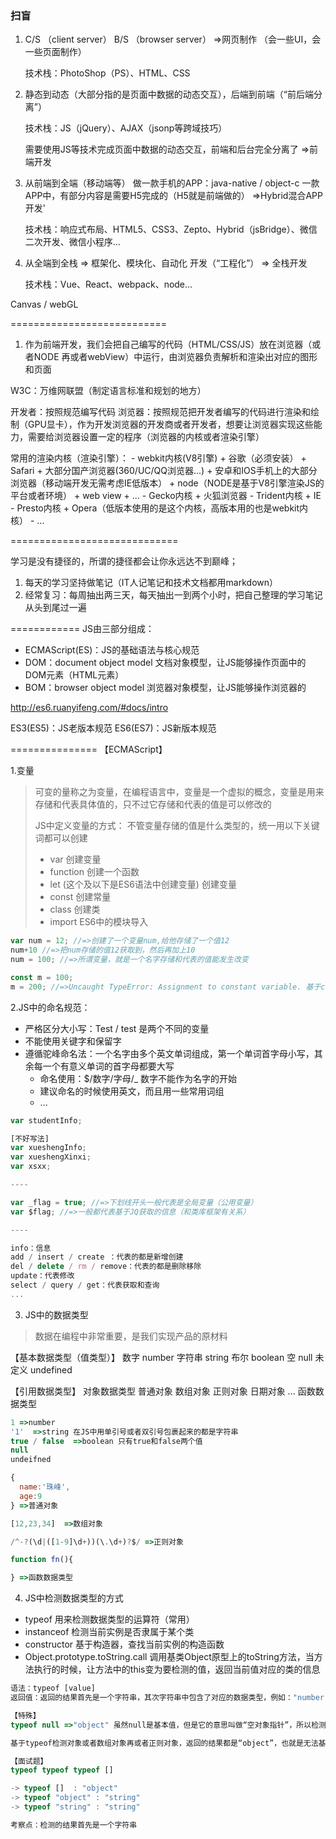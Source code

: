 ### 扫盲
1. C/S （client server）
   B/S （browser server）  =>网页制作 （会一些UI，会一些页面制作）

   技术栈：PhotoShop（PS）、HTML、CSS

2. 静态到动态（大部分指的是页面中数据的动态交互），后端到前端（“前后端分离”）

   技术栈：JS（jQuery）、AJAX（jsonp等跨域技巧）

   需要使用JS等技术完成页面中数据的动态交互，前端和后台完全分离了 =>前端开发

3. 从前端到全端（移动端等）
   做一款手机的APP：java-native / object-c
   一款APP中，有部分内容是需要H5完成的（H5就是前端做的） =>Hybrid混合APP开发'

   技术栈：响应式布局、HTML5、CSS3、Zepto、Hybrid（jsBridge）、微信二次开发、微信小程序...

4. 从全端到全栈
   => 框架化、模块化、自动化 开发（“工程化”）
   => 全栈开发

   技术栈：Vue、React、webpack、node...

Canvas / webGL

===========================

1. 作为前端开发，我们会把自己编写的代码（HTML/CSS/JS）放在浏览器（或者NODE 再或者webView）中运行，由浏览器负责解析和渲染出对应的图形和页面

  W3C：万维网联盟（制定语言标准和规划的地方）

  开发者：按照规范编写代码
  浏览器：按照规范把开发者编写的代码进行渲染和绘制（GPU显卡），作为开发浏览器的开发商或者开发者，想要让浏览器实现这些能力，需要给浏览器设置一定的程序（浏览器的内核或者渲染引擎）

  常用的渲染内核（渲染引擎）：
    - webkit内核(V8引擎)
        + 谷歌（必须安装）
        + Safari
        + 大部分国产浏览器(360/UC/QQ浏览器...)
        + 安卓和IOS手机上的大部分浏览器（移动端开发无需考虑IE低版本）
        + node（NODE是基于V8引擎渲染JS的平台或者环境）
        + web view
        + ...
    - Gecko内核
        + 火狐浏览器
    - Trident内核
        + IE
    - Presto内核
        + Opera（低版本使用的是这个内核，高版本用的也是webkit内核）
    - ...

=============================

学习是没有捷径的，所谓的捷径都会让你永远达不到巅峰；

1. 每天的学习坚持做笔记（IT人记笔记和技术文档都用markdown）
2. 经常复习：每周抽出两三天，每天抽出一到两个小时，把自己整理的学习笔记从头到尾过一遍

============
JS由三部分组成：
- ECMAScript(ES)：JS的基础语法与核心规范
- DOM：document object model 文档对象模型，让JS能够操作页面中的DOM元素（HTML元素）
- BOM：browser object model 浏览器对象模型，让JS能够操作浏览器的

http://es6.ruanyifeng.com/#docs/intro

ES3(ES5)：JS老版本规范
ES6(ES7)：JS新版本规范

===============
【ECMAScript】

1.变量
> 可变的量称之为变量，在编程语言中，变量是一个虚拟的概念，变量是用来存储和代表具体值的，只不过它存储和代表的值是可以修改的
>
> JS中定义变量的方式：
> 不管变量存储的值是什么类型的，统一用以下关键词都可以创建
> - var 创建变量
> - function 创建一个函数
> - let (这个及以下是ES6语法中创建变量)  创建变量
> - const  创建常量
> - class  创建类
> - import ES6中的模块导入

```javascript
var num = 12; //=>创建了一个变量num,给他存储了一个值12
num+10 //=>把num存储的值12获取到，然后再加上10
num = 100; //=>所谓变量，就是一个名字存储和代表的值能发生改变

const m = 100;
m = 200; //=>Uncaught TypeError: Assignment to constant variable. 基于const声明的名字，存储的值是不可以被修改的，我们把它叫做常量
```

2.JS中的命名规范：
- 严格区分大小写：Test / test 是两个不同的变量
- 不能使用关键字和保留字
- 遵循驼峰命名法：一个名字由多个英文单词组成，第一个单词首字母小写，其余每一个有意义单词的首字母都要大写
    + 命名使用：$/数字/字母/_  数字不能作为名字的开始
    + 建议命名的时候使用英文，而且用一些常用词组
    + ...

```javascript
var studentInfo;

[不好写法]
var xueshengInfo;
var xueshengXinxi;
var xsxx;

----

var _flag = true; //=>下划线开头一般代表是全局变量（公用变量）
var $flag; //=>一般都代表基于JQ获取的信息（和类库框架有关系）

----

info：信息
add / insert / create ：代表的都是新增创建
del / delete / rm / remove：代表的都是删除移除
update：代表修改
select / query / get：代表获取和查询
...

```


3. JS中的数据类型
> 数据在编程中非常重要，是我们实现产品的原材料

【基本数据类型（值类型）】
   数字 number
   字符串 string
   布尔 boolean
   空 null
   未定义 undefined

【引用数据类型】
   对象数据类型
      普通对象
      数组对象
      正则对象
      日期对象
      ...
   函数数据类型

```javascript
1 =>number
'1'  =>string 在JS中用单引号或者双引号包裹起来的都是字符串
true / false  =>boolean 只有true和false两个值
null
undeifned

{
  name:'珠峰',
  age:9
} =>普通对象

[12,23,34]  =>数组对象

/^-?(\d|([1-9]\d+))(\.\d+)?$/ =>正则对象

function fn(){

} =>函数数据类型
```

4. JS中检测数据类型的方式
- typeof 用来检测数据类型的运算符（常用）
- instanceof 检测当前实例是否隶属于某个类
- constructor 基于构造器，查找当前实例的构造函数
- Object.prototype.toString.call 调用基类Object原型上的toString方法，当方法执行的时候，让方法中的this变为要检测的值，返回当前值对应的类的信息

```javascript
语法：typeof [value]
返回值：返回的结果首先是一个字符串，其次字符串中包含了对应的数据类型，例如："number"/"string"/"boolean"/"undefined"/"object"/"function"

【特殊】
typeof null =>"object" 虽然null是基本值，但是它的意思叫做“空对象指针”，所以检测的结果是对象（可以理解为typeof的BUG）

基于typeof检测对象或者数组对象再或者正则对象，返回的结果都是“object”，也就是无法基于typeof判断当前对象是数组还是正则...（可以理解为typeof的局限性）

【面试题】
typeof typeof typeof []

-> typeof []  : "object"
-> typeof "object" : "string"
-> typeof "string" : "string"

考察点：检测的结果首先是一个字符串  
```



















